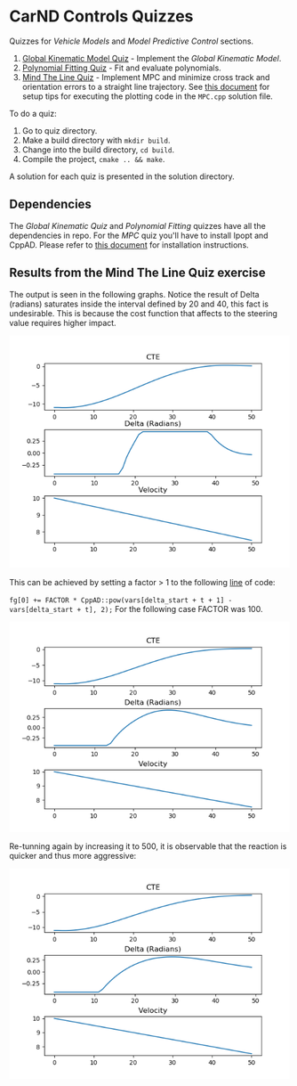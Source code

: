 # CarND Controls Quizzes

Quizzes for *Vehicle Models* and *Model Predictive Control* sections.

1. [Global Kinematic Model Quiz](./global_kinematic_model) - Implement the *Global Kinematic Model*.
2. [Polynomial Fitting Quiz](./polyfit) - Fit and evaluate polynomials.
3. [Mind The Line Quiz](./mpc_to_line) - Implement MPC and minimize cross track and orientation errors to a straight line trajectory.  See [this document](https://github.com/udacity/CarND-MPC-Quizzes/blob/master/install_Ipopt_CppAD.md) for setup tips for executing the plotting code in the ```MPC.cpp``` solution file.

To do a quiz:

1. Go to quiz directory.
2. Make a build directory with `mkdir build`.
3. Change into the build directory, `cd build`.
4. Compile the project, `cmake .. && make`.

A solution for each quiz is presented in the solution directory.

## Dependencies

The *Global Kinematic Quiz* and *Polynomial Fitting* quizzes have all the dependencies in repo. For the *MPC* quiz
you'll have to install Ipopt and CppAD.  Please refer to [this document](https://github.com/udacity/CarND-MPC-Quizzes/blob/master/install_Ipopt_CppAD.md) for installation instructions.

## Results from the Mind The Line Quiz exercise
The output is seen in the following graphs.
Notice the result of Delta (radians) saturates inside the interval defined by 20 and 40, this fact is undesirable. This is because the cost function that affects to the steering value requires higher impact.

![Original cost function affecting the steering](Figure_1.png)

This can be achieved by setting a factor > 1 to the following [line](https://github.com/chbloca/CarND_MPC_Quizzes/blob/4939e0be285cabc7ae3ca47dec26a05289186d0c/mpc_to_line/src/MPC.cpp#L79) of code:

`fg[0] += FACTOR * CppAD::pow(vars[delta_start + t + 1] - vars[delta_start + t], 2);`
For the following case FACTOR was 100.

![Tunned cost function affecting the steering](Figure_2.png)

Re-tunning again by increasing it to 500, it is observable that the reaction is quicker and thus more aggressive:

![Re-tunned cost function affecting the steering](Figure_3.png)
